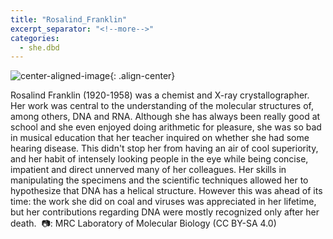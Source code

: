 ```yaml
---
title: "Rosalind_Franklin"
excerpt_separator: "<!--more-->"
categories:
  - she.dbd
---
```



![center-aligned-image](https://cdn.pixabay.com/photo/2020/10/26/16/56/man-5687861_1280.png){: .align-center}

Rosalind Franklin (1920-1958) was a chemist and X-ray crystallographer. Her work was central to the understanding of the molecular structures of, among others, DNA and RNA. Although she has always been really good at school and she even enjoyed doing arithmetic for pleasure, she was so bad in musical education that her teacher inquired on whether she had some hearing disease. This didn't stop her from having an air of cool superiority, and her habit of intensely looking people in the eye while being concise, impatient and direct unnerved many of her colleagues. Her skills in manipulating the specimens and the scientific techniques allowed her to hypothesize that DNA has a helical structure. However this was ahead of its time: the work she did on coal and viruses was appreciated in her lifetime, but her contributions regarding DNA were mostly recognized only after her death.⁠
⁠
📷: MRC Laboratory of Molecular Biology (CC BY-SA 4.0)
